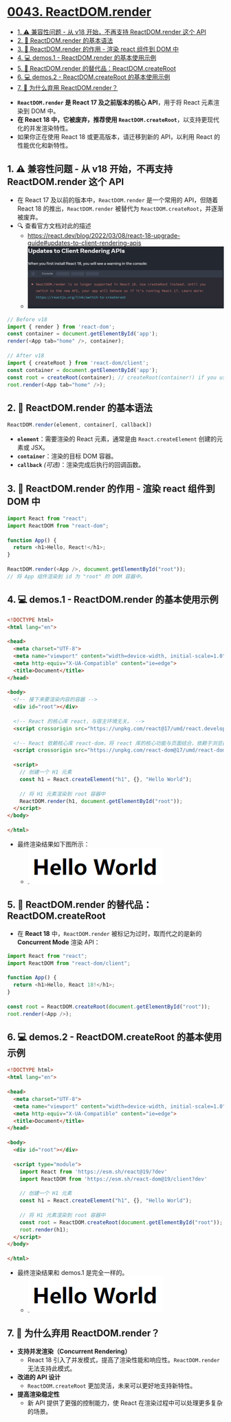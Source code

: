 # [0043. ReactDOM.render](https://github.com/Tdahuyou/react/tree/main/0043.%20ReactDOM.render)

<!-- region:toc -->
- [1. ⚠️ 兼容性问题 - 从 v18 开始，不再支持 ReactDOM.render 这个 API](#1-️-兼容性问题---从-v18-开始不再支持-reactdomrender-这个-api)
- [2. 📒 ReactDOM.render 的基本语法](#2--reactdomrender-的基本语法)
- [3. 📒 ReactDOM.render 的作用 - 渲染 react 组件到 DOM 中](#3--reactdomrender-的作用---渲染-react-组件到-dom-中)
- [4. 💻 demos.1 - ReactDOM.render 的基本使用示例](#4--demos1---reactdomrender-的基本使用示例)
- [5. 📒 ReactDOM.render 的替代品：ReactDOM.createRoot](#5--reactdomrender-的替代品reactdomcreateroot)
- [6. 💻 demos.2 - ReactDOM.createRoot 的基本使用示例](#6--demos2---reactdomcreateroot-的基本使用示例)
- [7. 🤔 为什么弃用 ReactDOM.render？](#7--为什么弃用-reactdomrender)
<!-- endregion:toc -->
- **`ReactDOM.render` 是 React 17 及之前版本的核心 API**，用于将 React 元素渲染到 DOM 中。
- **在 React 18 中，它被废弃，推荐使用 `ReactDOM.createRoot`**，以支持更现代化的并发渲染特性。
- 如果你正在使用 React 18 或更高版本，请迁移到新的 API，以利用 React 的性能优化和新特性。

## 1. ⚠️ 兼容性问题 - 从 v18 开始，不再支持 ReactDOM.render 这个 API

- 在 React 17 及以前的版本中，`ReactDOM.render` 是一个常用的 API，但随着 React 18 的推出，`ReactDOM.render` 被替代为 `ReactDOM.createRoot`，并逐渐被废弃。
- 🔍 查看官方文档对此的描述
  - https://react.dev/blog/2022/03/08/react-18-upgrade-guide#updates-to-client-rendering-apis
  - ![](assets/2025-01-10-11-23-35.png)

```js
// Before v18
import { render } from 'react-dom';
const container = document.getElementById('app');
render(<App tab="home" />, container);

// After v18
import { createRoot } from 'react-dom/client';
const container = document.getElementById('app');
const root = createRoot(container); // createRoot(container!) if you use TypeScript
root.render(<App tab="home" />);
```

## 2. 📒 ReactDOM.render 的基本语法

```javascript
ReactDOM.render(element, container[, callback])
```

- **`element`**：需要渲染的 React 元素，通常是由 `React.createElement` 创建的元素或 JSX。
- **`container`**：渲染的目标 DOM 容器。
- **`callback`** *(可选)*：渲染完成后执行的回调函数。

## 3. 📒 ReactDOM.render 的作用 - 渲染 react 组件到 DOM 中

```javascript
import React from "react";
import ReactDOM from "react-dom";

function App() {
  return <h1>Hello, React!</h1>;
}

ReactDOM.render(<App />, document.getElementById("root"));
// 将 App 组件渲染到 id 为 "root" 的 DOM 容器中。
```

## 4. 💻 demos.1 - ReactDOM.render 的基本使用示例

```html
<!DOCTYPE html>
<html lang="en">

<head>
  <meta charset="UTF-8">
  <meta name="viewport" content="width=device-width, initial-scale=1.0">
  <meta http-equiv="X-UA-Compatible" content="ie=edge">
  <title>Document</title>
</head>

<body>
  <!-- 接下来要渲染内容的容器 -->
  <div id="root"></div>

  <!-- React 的核心库 react，与宿主环境无关。 -->
  <script crossorigin src="https://unpkg.com/react@17/umd/react.development.js"></script>

  <!-- React 依赖核心库 react-dom，将 react 库的核心功能与页面结合，依赖于浏览器环境。 -->
  <script crossorigin src="https://unpkg.com/react-dom@17/umd/react-dom.development.js"></script>

  <script>
    // 创建一个 H1 元素
    const h1 = React.createElement("h1", {}, "Hello World");

    // 将 H1 元素渲染到 root 容器中
    ReactDOM.render(h1, document.getElementById("root"));
  </script>
</body>

</html>
```

- 最终渲染结果如下图所示：
  - ![](assets/2025-01-10-13-16-25.png)

## 5. 📒 ReactDOM.render 的替代品：ReactDOM.createRoot

- 在 **React 18** 中，`ReactDOM.render` 被标记为过时，取而代之的是新的 **Concurrent Mode** 渲染 API：

```javascript
import React from "react";
import ReactDOM from "react-dom/client";

function App() {
  return <h1>Hello, React 18!</h1>;
}

const root = ReactDOM.createRoot(document.getElementById("root"));
root.render(<App />);
```

## 6. 💻 demos.2 - ReactDOM.createRoot 的基本使用示例

```html
<!DOCTYPE html>
<html lang="en">

<head>
  <meta charset="UTF-8">
  <meta name="viewport" content="width=device-width, initial-scale=1.0">
  <meta http-equiv="X-UA-Compatible" content="ie=edge">
  <title>Document</title>
</head>

<body>
  <div id="root"></div>

  <script type="module">
    import React from 'https://esm.sh/react@19/?dev'
    import ReactDOM from 'https://esm.sh/react-dom@19/client?dev'

    // 创建一个 H1 元素
    const h1 = React.createElement("h1", {}, "Hello World");

    // 将 H1 元素渲染到 root 容器中
    const root = ReactDOM.createRoot(document.getElementById("root"));
    root.render(h1);
  </script>
</body>

</html>
```

- 最终渲染结果和 demos.1 是完全一样的。
  - ![](assets/2025-01-10-13-16-25.png)

## 7. 🤔 为什么弃用 ReactDOM.render？

- **支持并发渲染（Concurrent Rendering）**
   - React 18 引入了并发模式，提高了渲染性能和响应性。`ReactDOM.render` 无法支持此模式。
- **改进的 API 设计**
   - `ReactDOM.createRoot` 更加灵活，未来可以更好地支持新特性。
- **提高渲染稳定性**
   - 新 API 提供了更强的控制能力，使 React 在渲染过程中可以处理更多复杂的场景。
